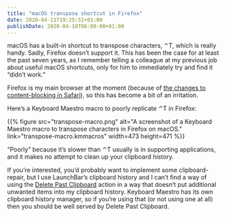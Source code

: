 ```yaml
---
title: "macOS transpose shortcut in Firefox"
date: 2020-04-11T19:25:51+01:00
publishDate: 2020-04-18T06:00:00+01:00
---
```


macOS has a built-in shortcut to transpose characters, ⌃T, which is really handy. Sadly, Firefox doesn’t support it. This has been the case for at least the past seven years, as I remember telling a colleague at my previous job about useful macOS shortcuts, only for him to immediately try and find it “didn’t work.”

Firefox is my main browser at the moment (because of [the changes to content-blocking in Safari](https://github.com/el1t/uBlock-Safari/issues/158)), so this has become a bit of an irritation.

Here’s a Keyboard Maestro macro to poorly replicate ⌃T in Firefox:

{{% figure src="transpose-macro.png" alt="A screenshot of a Keyboard Maestro macro to transpose characters in Firefox on macOS." link="transpose-macro.kmmacros" width=473 height=471 %}}

“Poorly” because it’s slower than ⌃T usually is in supporting applications, and it makes no attempt to clean up your clipboard history.

If you’re interested, you’d probably want to implement some clipboard-repair, but I use LaunchBar’s clipboard history and I can’t find a way of using the [Delete Past Clipboard][dpc] action in a way that doesn’t put additional unwanted items into my clipboard history. Keyboard Maestro has its own clipboard history manager, so if you’re using that (or not using one at all) then you should be well served by Delete Past Clipboard.

[dpc]: https://wiki.keyboardmaestro.com/action/Delete_Past_Clipboard
